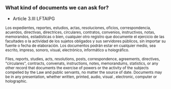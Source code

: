 ### What kind of documents we can ask for?

* Article 3.III LFTAIPG

<small> Los expedientes, reportes, estudios, actas, resoluciones, oficios, correspondencia, acuerdos, directivas, directrices, circulares, contratos, convenios, instructivos, notas, memorandos, estadísticas o bien, cualquier otro registro que documente el ejercicio de las facultades o la actividad de los sujetos obligados y sus servidores públicos, sin importar su fuente o fecha de elaboración. 
Los documentos podrán estar en cualquier medio, sea escrito, impreso, sonoro, visual, electrónico, informático u holográfico. </small>

<small> Files, reports, studies, acts, resolutions, posts, correspondence, agreements, directives, "circulares", contracts, convenats, instructions, notes, memorandums, statistics, or  any other record that documents the exercise of powers or the activity of the subjects compelled by the Law and public servants, no matter the source of date. Documents may be in any presentation, whether written, printed, audio, visual , electronic, computer or holographic. </small>
